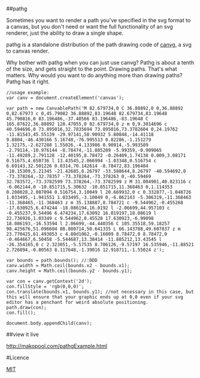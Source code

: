 ##pathg

Sometimes you want to render a path you've specified in the svg format to a canvas, but you don't need or want the full functionality of an svg renderer, just the ability to draw a single shape.

pathg is a standalone distribution of the path drawing code of [canvg](https://code.google.com/p/canvg/), a svg to canvas render.

Why bother with pathg when you can just use canvg? Pathg is about a tenth of the size, and gets straight to the point. Drawing paths. That's what matters. Why would you want to do anything more than drawing paths? Pathg has it right.

	//usage example:
	var canv = document.createElement('canvas');

	var path = new CanvablePath('M 82.679734,0 C 36.88892,0 0,36.88892 0,82.67973 c 0,45.79082 36.88892,83.19648 82.679734,83.19648 45.790816,0 83.196486,-37.40566 83.196486,-83.19648 C 165.87622,36.88892 128.47055,0 82.679734,0 z m 0,9.3014696 c 40.594696,0 73.895016,32.7835694 73.895016,73.3782604 0,24.19762 -11.81543,45.55139 -29.97141,58.90932 5.80848,-14.41118 9.8804,-46.430166 5.16748,-76.995513 0.82286,-1.151279 1.32175,-2.627288 1.55026,-4.133986 0.90914,-5.993589 -2.79114,-10.976144 -8.78474,-11.885209 -5.99359,-0.909065 -11.49289,2.791128 -12.40195,8.78472 -0.26409,1.74138 0.009,3.08171 0.51675,4.650736 l 13.43545,2.066994 -1.03348,0.516754 c 6.69143,32.501226 0.0314,70.142614 -8.78472,83.196484 -10.15309,5.21345 -21.42685,8.26797 -33.588644,8.26797 -40.594692,0 -73.378264,-32.78357 -73.378264,-73.378263 0,-40.59469 32.783572,-73.3782599 73.378264,-73.3782599 z M 31.004901,40.823116 c -6.062144,0 -10.851715,5.30632 -10.851715,11.368463 0,1.114353 0.208028,2.087094 0.516754,3.10049 l 20.669932,0 c 0.332877,-1.048726 1.033495,-1.941551 1.033495,-3.10049 0,-6.062143 -5.306319,-11.368463 -11.368465,-11.368463 z m 35.138887,8.784721 c -9.544962,-0.455268 -17.630925,6.474244 -18.086194,16.0192 l -2.06699,44.957103 c -0.455237,9.54496 6.474234,17.63092 16.019197,18.08619 l 22.736926,1.03349 c 9.544962,0.45528 17.630923,-6.99098 18.086193,-16.53594 l 2.06699,-44.440356 C 105.35518,59.18257 98.425676,51.096604 88.880714,50.641335 L 66.143788,49.607837 z m 23.770425,61.493053 c 4.80d1062,-0.16009 8.78472,0 8.78472,0 -0.464667,6.50458 -5.544687,13.38414 -11.885212,13.43545 l -26.354165,0 c 2.323051,-5.57535 8.706126,-9.57197 16.535946,-11.88521 2.726894,-0.80563 8.117648,-1.39016 12.918711,-1.55024 z');

	var bounds = path.bounds(); //:DDD
	canv.width = Math.ceil(bounds.x2 - bounds.x1);
	canv.height = Math.ceil(bounds.y2 - bounds.y1);

	var con = canv.getContext('2d');
	con.fillStyle = 'rgb(0,0,0)';
	con.translate(bounds.x1, bounds.y1); //not necessary in this case, but this will ensure that your graphic ends up at 0,0 even if your svg editor has a penchant for weird absolute positioning.
	path.draw(con);
	con.fill();

	document.body.appendChild(canv);

##view it live

http://makopool.com/pathgExample.html

#Licence

[MIT](http://opensource.org/licenses/mit-license.php)